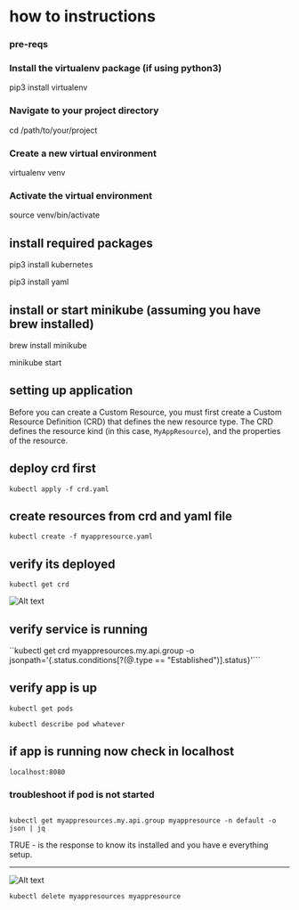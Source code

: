 # how to instructions


### pre-reqs

### Install the virtualenv package (if using python3)
pip3 install virtualenv

### Navigate to your project directory
cd /path/to/your/project

### Create a new virtual environment
virtualenv venv

### Activate the virtual environment
source venv/bin/activate

## install required packages

pip3 install kubernetes <p>
pip3 install yaml <p>


## install or start minikube (assuming you have brew installed)

brew install minikube

minikube start

## setting up application

Before you can create a Custom Resource, you must first create a Custom Resource Definition (CRD) that defines the new resource type. The CRD defines the resource kind (in this case, `MyAppResource`), and the properties of the resource.

## deploy crd first

```kubectl apply -f crd.yaml```

## create resources from crd and yaml file

```kubectl create -f myappresource.yaml```


## verify its deployed

```kubectl get crd```


![Alt text](image.png)

## verify service is running

``kubectl get crd myappresources.my.api.group -o jsonpath='{.status.conditions[?(@.type == "Established")].status}'```

## verify app is up

```kubectl get pods```

```kubectl describe pod whatever```

## if app is running now check in localhost

```localhost:8080```

### troubleshoot if pod is not started

```

kubectl get myappresources.my.api.group myappresource -n default -o json | jq

```


TRUE - is the response to know its installed and you have e everything setup.


---



![Alt text](image-1.png)

```kubectl delete myappresources myappresource```